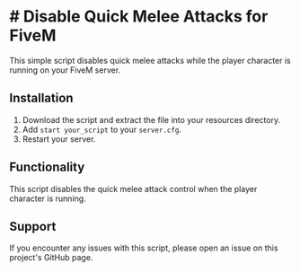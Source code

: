 # # Disable Quick Melee Attacks for FiveM

This simple script disables quick melee attacks while the player character is running on your FiveM server.

## Installation

1. Download the script and extract the file into your resources directory.
2. Add `start your_script` to your `server.cfg`.
3. Restart your server.

## Functionality

This script disables the quick melee attack control when the player character is running.

## Support

If you encounter any issues with this script, please open an issue on this project's GitHub page.
